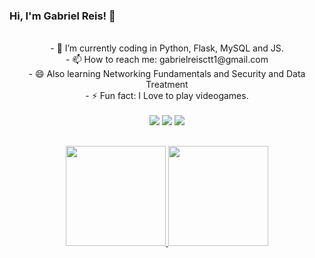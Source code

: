### Hi, I'm Gabriel Reis! 👋



 <div align="center">
   </br>
- 🌱 I’m currently coding in Python, Flask, MySQL and JS.
  </br>
- 📫 How to reach me: gabrielreisctt1@gmail.com

  </br>
- 😄 Also learning Networking Fundamentals and Security and Data Treatment 
</br>
- ⚡ Fun fact: I Love to play videogames.</br>
<br>
  </div>
<div align="center"> 
  <a href="https://instagram.com/g.reisr" target="_blank"><img src="https://img.shields.io/badge/-Instagram-%23E4405F?style=for-the-badge&logo=instagram&logoColor=white" target="_blank"></a>
  <a href = "mailto:gabrielreisctt1@gmail.com"><img src="https://img.shields.io/badge/-Gmail-%23333?style=for-the-badge&logo=gmail&logoColor=white" target="_blank"></a>
  <a href="https://www.linkedin.com/in/gabriel-reis-992482250/" target="_blank"><img src="https://img.shields.io/badge/-LinkedIn-%230077B5?style=for-the-badge&logo=linkedin&logoColor=white" target="_blank"></a> 
 </div>

##
<div align="center">
  <a href="https://github.com/Gabrielreisrr">
  <img height="160em" src="https://github-readme-streak-stats.herokuapp.com/?user=Gabrielreisrr&layout=compact&langs_count=7&theme=tokyonight"/> <img height="160em" src="https://github-readme-stats.vercel.app/api/top-langs/?username=Gabrielreisrr&layout=compact&langs_count=7&theme=tokyonight"/>
  
</div>


